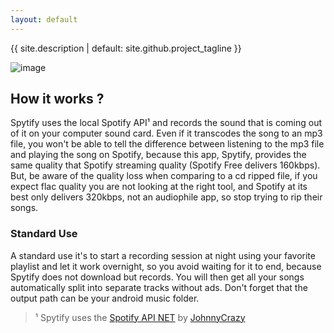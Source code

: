 ```yaml
---
layout: default
---
```

{{ site.description | default: site.github.project_tagline }}

![image](https://user-images.githubusercontent.com/23088305/37263373-39d18762-257e-11e8-9735-758d6517d4c8.png)

## How it works ?
Spytify uses the local Spotify API¹ and records the sound that is coming out of it on your computer sound card. Even if it transcodes the song to an mp3 file, you won't be able to tell the difference between listening to the mp3 file and playing the song on Spotify, because this app, Spytify, provides the same quality that Spotify streaming quality (Spotify Free delivers 160kbps). But, be aware of the quality loss when comparing to a cd ripped file, if you expect flac quality you are not looking at the right tool, and Spotify at its best only delivers 320kbps, not an audiophile app, so stop trying to rip their songs.

### Standard Use
A standard use it's to start a recording session at night using your favorite playlist and let it work overnight, so you avoid waiting for it to end, because Spytify does not download but records. You will then get all your songs automatically split into separate tracks without ads. Don't forget that the output path can be your android music folder.

> ¹ Spytify uses the [Spotify API NET](https://johnnycrazy.github.io/SpotifyAPI-NET/) by [JohnnyCrazy](https://github.com/JohnnyCrazy)     
